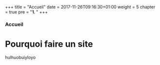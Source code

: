 +++
title = "Accueil"
date = 2017-11-26T09:16:30+01:00
weight = 5
chapter = true
pre = "<b>1. </b>"
+++

### Accueil

# Pourquoi faire un site

hulhuobuiyloyo

